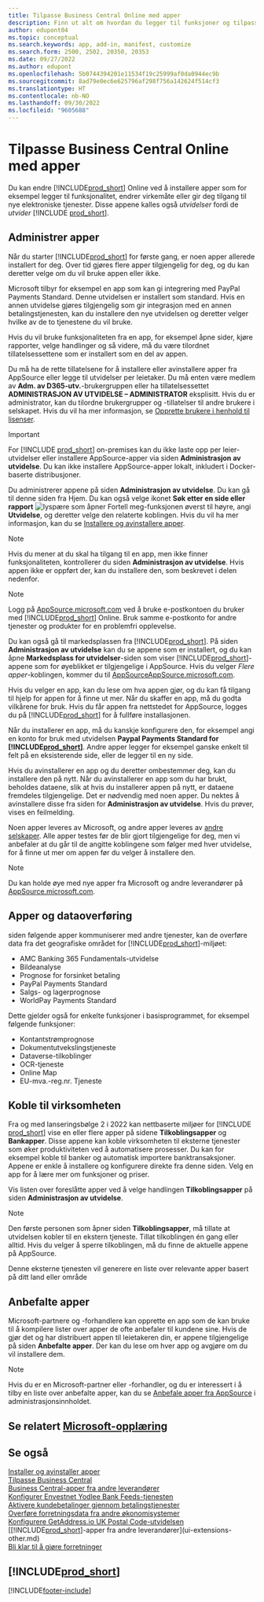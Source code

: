 ```yaml
---
title: Tilpasse Business Central Online med apper
description: Finn ut alt om hvordan du legger til funksjoner og tilpasser Business Central ved å installere apper i denne artikkelen.
author: edupont04
ms.topic: conceptual
ms.search.keywords: app, add-in, manifest, customize
ms.search.form: 2500, 2502, 20350, 20353
ms.date: 09/27/2022
ms.author: edupont
ms.openlocfilehash: 5b0744394201e11534f19c25999af0da0944ec9b
ms.sourcegitcommit: 8ad79e0ec6e625796af298f756a142624f514cf3
ms.translationtype: HT
ms.contentlocale: nb-NO
ms.lasthandoff: 09/30/2022
ms.locfileid: "9605688"
---
```

# <a name="customizing-business-central-online-with-apps"></a>Tilpasse Business Central Online med apper

Du kan endre [!INCLUDE[prod_short](includes/prod_short.md)] Online ved å installere apper som for eksempel legger til funksjonalitet, endrer virkemåte eller gir deg tilgang til nye elektroniske tjenester. Disse appene kalles også *utvidelser* fordi de *utvider* [!INCLUDE [prod_short](includes/prod_short.md)].

## <a name="manage-apps"></a>Administrer apper

Når du starter [!INCLUDE[prod_short](includes/prod_short.md)] for første gang, er noen apper allerede installert for deg. Over tid gjøres flere apper tilgjengelig for deg, og du kan deretter velge om du vil bruke appen eller ikke.

Microsoft tilbyr for eksempel en app som kan gi integrering med PayPal Payments Standard. Denne utvidelsen er installert som standard. Hvis en annen utvidelse gjøres tilgjengelig som gir integrasjon med en annen betalingstjenesten, kan du installere den nye utvidelsen og deretter velger hvilke av de to tjenestene du vil bruke.  

Hvis du vil bruke funksjonaliteten fra en app, for eksempel åpne sider, kjøre rapporter, velge handlinger og så videre, må du være tilordnet tillatelsessettene som er installert som en del av appen.

Du må ha de rette tillatelsene for å installere eller avinstallere apper fra AppSource eller legge til utvidelser per leietaker. Du må enten være medlem av **Adm. av D365-utv.**-brukergruppen eller ha tillatelsessettet **ADMINISTRASJON AV UTVIDELSE – ADMINISTRATOR** eksplisitt. Hvis du er administrator, kan du tilordne brukergrupper og -tillatelser til andre brukere i selskapet. Hvis du vil ha mer informasjon, se [Opprette brukere i henhold til lisenser](ui-how-users-permissions.md).  

> [!IMPORTANT]  
> For [!INCLUDE [prod_short](includes/prod_short.md)] on-premises kan du ikke laste opp per leier-utvidelser eller installere AppSource-apper via siden **Administrasjon av utvidelse**. Du kan ikke installere AppSource-apper lokalt, inkludert i Docker-baserte distribusjoner.

Du administrerer appene på siden **Administrasjon av utvidelse**. Du kan gå til denne siden fra Hjem. Du kan også velge ikonet **Søk etter en side eller rapport** ![lyspære som åpner Fortell meg-funksjonen](media/ui-search/search_small.png "Fortell hva du vil gjøre") øverst til høyre, angi **Utvidelse**, og deretter velge den relaterte koblingen. Hvis du vil ha mer informasjon, kan du se [Installere og avinstallere apper](ui-extensions-install-uninstall.md).

> [!NOTE]  
> Hvis du mener at du skal ha tilgang til en app, men ikke finner funksjonaliteten, kontrollerer du siden **Administrasjon av utvidelse**. Hvis appen ikke er oppført der, kan du installere den, som beskrevet i delen nedenfor.  

> [!NOTE]  
> Logg på [AppSource.microsoft.com](https://appsource.microsoft.com/) ved å bruke e-postkontoen du bruker med [!INCLUDE[prod_short](includes/prod_short.md)] Online. Bruk samme e-postkonto for andre tjenester og produkter for en problemfri opplevelse.  

Du kan også gå til markedsplassen fra [!INCLUDE[prod_short](includes/prod_short.md)]. På siden **Administrasjon av utvidelse** kan du se appene som er installert, og du kan åpne **Markedsplass for utvidelser**-siden som viser [!INCLUDE[prod_short](includes/prod_short.md)]-appene som for øyeblikket er tilgjengelige i AppSource. Hvis du velger *Flere apper*-koblingen, kommer du til [AppSourceAppSource.microsoft.com](https://appsource.microsoft.com/marketplace/apps?product=dynamics-365%3Bdynamics-365-business-central&page=1).  

Hvis du velger en app, kan du lese om hva appen gjør, og du kan få tilgang til hjelp for appen for å finne ut mer. Når du skaffer en app, må du godta vilkårene for bruk. Hvis du får appen fra nettstedet for AppSource, logges du på [!INCLUDE[prod_short](includes/prod_short.md)] for å fullføre installasjonen.  

Når du installerer en app, må du kanskje konfigurere den, for eksempel angi en konto for bruk med utvidelsen **Paypal Payments Standard for [!INCLUDE[prod_short](includes/prod_short.md)]**.
Andre apper legger for eksempel ganske enkelt til felt på en eksisterende side, eller de legger til en ny side.   

Hvis du avinstallerer en app og du deretter ombestemmer deg, kan du installere den på nytt. Når du avinstallerer en app som du har brukt, beholdes dataene, slik at hvis du installerer appen på nytt, er dataene fremdeles tilgjengelige. Det er nødvendig med noen apper. Du nektes å avinstallere disse fra siden for **Administrasjon av utvidelse**. Hvis du prøver, vises en feilmelding.  

Noen apper leveres av Microsoft, og andre apper leveres av [andre selskaper](ui-extensions-other.md). Alle apper testes før de blir gjort tilgjengelige for deg, men vi anbefaler at du går til de angitte koblingene som følger med hver utvidelse, for å finne ut mer om appen før du velger å installere den.  

> [!NOTE]  
> Du kan holde øye med nye apper fra Microsoft og andre leverandører på [AppSource.microsoft.com](https://appsource.microsoft.com/marketplace/apps?product=dynamics-365%3Bdynamics-365-business-central&page=1).

## <a name="apps-and-data-transfer"></a>Apper og dataoverføring

siden følgende apper kommuniserer med andre tjenester, kan de overføre data fra det geografiske området for [!INCLUDE[prod_short](includes/prod_short.md)]-miljøet:

* AMC Banking 365 Fundamentals-utvidelse
* Bildeanalyse
* Prognose for forsinket betaling
* PayPal Payments Standard
* Salgs- og lagerprognose
* WorldPay Payments Standard

Dette gjelder også for enkelte funksjoner i basisprogrammet, for eksempel følgende funksjoner:

* Kontantstrømprognose
* Dokumentutvekslingstjeneste
* Dataverse-tilkoblinger
* OCR-tjeneste
* Online Map
* EU-mva.-reg.nr. Tjeneste

## <a name="connect-your-business"></a>Koble til virksomheten

Fra og med lanseringsbølge 2 i 2022 kan nettbaserte miljøer for [!INCLUDE [prod_short](includes/prod_short.md)] vise en eller flere apper på sidene **Tilkoblingsapper** og **Bankapper**. Disse appene kan koble virksomheten til eksterne tjenester som øker produktiviteten ved å automatisere prosesser. Du kan for eksempel koble til banker og automatisk importere banktransaksjoner. Appene er enkle å installere og konfigurere direkte fra denne siden. Velg en app for å lære mer om funksjoner og priser.  

Vis listen over foreslåtte apper ved å velge handlingen **Tilkoblingsapper** på siden **Administrasjon av utvidelse**.  

> [!NOTE]
> Den første personen som åpner siden **Tilkoblingsapper**, må tillate at utvidelsen kobler til en ekstern tjeneste. Tillat tilkoblingen én gang eller alltid. Hvis du velger å sperre tilkoblingen, må du finne de aktuelle appene på AppSource.

Denne eksterne tjenesten vil generere en liste over relevante apper basert på ditt land eller område

## <a name="recommended-apps"></a>Anbefalte apper

Microsoft-partnere og -forhandlere kan opprette en app som de kan bruke til å kompilere lister over apper de ofte anbefaler til kundene sine. Hvis de gjør det og har distribuert appen til leietakeren din, er appene tilgjengelige på siden **Anbefalte apper**. Der kan du lese om hver app og avgjøre om du vil installere dem.

> [!NOTE]
> Hvis du er en Microsoft-partner eller -forhandler, og du er interessert i å tilby en liste over anbefalte apper, kan du se [Anbefale apper fra AppSource](/dynamics365/business-central/dev-itpro/administration/recommend-apps) i administrasjonsinnholdet.

## <a name="see-related-microsoft-training"></a>Se relatert [Microsoft-opplæring](/training/modules/customize-dynamics-365-business-central/)

## <a name="see-also"></a>Se også

[Installer og avinstaller apper](ui-extensions-install-uninstall.md)  
[Tilpasse Business Central](ui-customizing-overview.md)  
[Business Central-apper fra andre leverandører](ui-extensions-other.md)  
[Konfigurer Envestnet Yodlee Bank Feeds-tjenesten](bank-how-setup-bank-statement-service.md)  
[Aktivere kundebetalinger gjennom betalingstjenester](sales-how-enable-payment-service-extensions.md)  
[Overføre forretningsdata fra andre økonomisystemer](across-import-data-configuration-packages.md)  
[Konfigurere GetAddress.io UK Postal Code-utvidelsen](LocalFunctionality/UnitedKingdom/uk-setup-postal-code-service.md)  
[[!INCLUDE[prod_short](includes/prod_short.md)]-apper fra andre leverandører](ui-extensions-other.md)  
[Bli klar til å gjøre forretninger](ui-get-ready-business.md)  

## [!INCLUDE[prod_short](includes/free_trial_md.md)]  


[!INCLUDE[footer-include](includes/footer-banner.md)]
